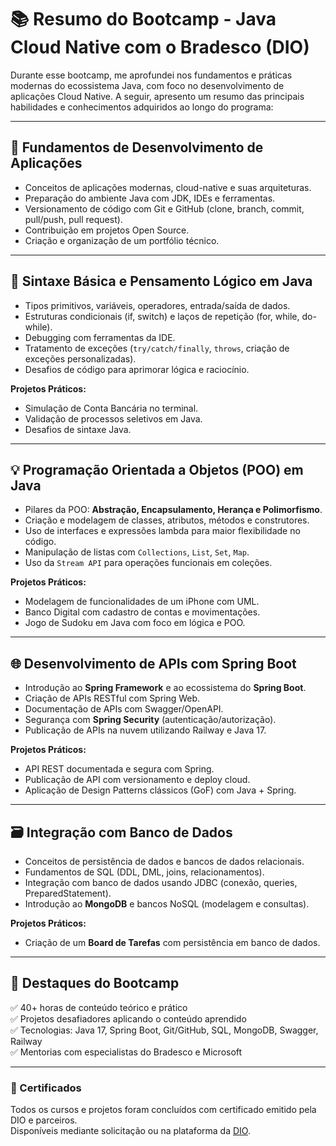 # 📚 Resumo do Bootcamp - Java Cloud Native com o Bradesco (DIO)

Durante esse bootcamp, me aprofundei nos fundamentos e práticas modernas do ecossistema Java, com foco no desenvolvimento de aplicações Cloud Native. A seguir, apresento um resumo das principais habilidades e conhecimentos adquiridos ao longo do programa:

---

## 🚀 Fundamentos de Desenvolvimento de Aplicações

- Conceitos de aplicações modernas, cloud-native e suas arquiteturas.
- Preparação do ambiente Java com JDK, IDEs e ferramentas.
- Versionamento de código com Git e GitHub (clone, branch, commit, pull/push, pull request).
- Contribuição em projetos Open Source.
- Criação e organização de um portfólio técnico.

---

## 🧠 Sintaxe Básica e Pensamento Lógico em Java

- Tipos primitivos, variáveis, operadores, entrada/saída de dados.
- Estruturas condicionais (if, switch) e laços de repetição (for, while, do-while).
- Debugging com ferramentas da IDE.
- Tratamento de exceções (`try/catch/finally`, `throws`, criação de exceções personalizadas).
- Desafios de código para aprimorar lógica e raciocínio.

**Projetos Práticos:**
- Simulação de Conta Bancária no terminal.
- Validação de processos seletivos em Java.
- Desafios de sintaxe Java.

---

## 💡 Programação Orientada a Objetos (POO) em Java

- Pilares da POO: **Abstração, Encapsulamento, Herança e Polimorfismo**.
- Criação e modelagem de classes, atributos, métodos e construtores.
- Uso de interfaces e expressões lambda para maior flexibilidade no código.
- Manipulação de listas com `Collections`, `List`, `Set`, `Map`.
- Uso da `Stream API` para operações funcionais em coleções.

**Projetos Práticos:**
- Modelagem de funcionalidades de um iPhone com UML.
- Banco Digital com cadastro de contas e movimentações.
- Jogo de Sudoku em Java com foco em lógica e POO.

---

## 🌐 Desenvolvimento de APIs com Spring Boot

- Introdução ao **Spring Framework** e ao ecossistema do **Spring Boot**.
- Criação de APIs RESTful com Spring Web.
- Documentação de APIs com Swagger/OpenAPI.
- Segurança com **Spring Security** (autenticação/autorização).
- Publicação de APIs na nuvem utilizando Railway e Java 17.

**Projetos Práticos:**
- API REST documentada e segura com Spring.
- Publicação de API com versionamento e deploy cloud.
- Aplicação de Design Patterns clássicos (GoF) com Java + Spring.

---

## 🗃 Integração com Banco de Dados

- Conceitos de persistência de dados e bancos de dados relacionais.
- Fundamentos de SQL (DDL, DML, joins, relacionamentos).
- Integração com banco de dados usando JDBC (conexão, queries, PreparedStatement).
- Introdução ao **MongoDB** e bancos NoSQL (modelagem e consultas).

**Projetos Práticos:**
- Criação de um **Board de Tarefas** com persistência em banco de dados.

---

## 🧪 Destaques do Bootcamp

✅ 40+ horas de conteúdo teórico e prático  
✅ Projetos desafiadores aplicando o conteúdo aprendido  
✅ Tecnologias: Java 17, Spring Boot, Git/GitHub, SQL, MongoDB, Swagger, Railway  
✅ Mentorias com especialistas do Bradesco e Microsoft

---

### 🔗 Certificados

Todos os cursos e projetos foram concluídos com certificado emitido pela DIO e parceiros.  
Disponíveis mediante solicitação ou na plataforma da [DIO](https://web.dio.me).
